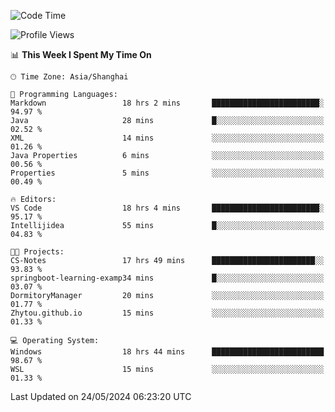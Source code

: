 <!--START_SECTION:waka-->
![Code Time](http://img.shields.io/badge/Code%20Time-1%2C714%20hrs%2031%20mins-blue)

![Profile Views](http://img.shields.io/badge/Profile%20Views-1-blue)

📊 **This Week I Spent My Time On** 

```text
🕑︎ Time Zone: Asia/Shanghai

💬 Programming Languages: 
Markdown                 18 hrs 2 mins       ████████████████████████░   94.97 % 
Java                     28 mins             █░░░░░░░░░░░░░░░░░░░░░░░░   02.52 % 
XML                      14 mins             ░░░░░░░░░░░░░░░░░░░░░░░░░   01.26 % 
Java Properties          6 mins              ░░░░░░░░░░░░░░░░░░░░░░░░░   00.56 % 
Properties               5 mins              ░░░░░░░░░░░░░░░░░░░░░░░░░   00.49 % 

🔥 Editors: 
VS Code                  18 hrs 4 mins       ████████████████████████░   95.17 % 
Intellijidea             55 mins             █░░░░░░░░░░░░░░░░░░░░░░░░   04.83 % 

🐱‍💻 Projects: 
CS-Notes                 17 hrs 49 mins      ███████████████████████░░   93.83 % 
springboot-learning-examp34 mins             █░░░░░░░░░░░░░░░░░░░░░░░░   03.07 % 
DormitoryManager         20 mins             ░░░░░░░░░░░░░░░░░░░░░░░░░   01.77 % 
Zhytou.github.io         15 mins             ░░░░░░░░░░░░░░░░░░░░░░░░░   01.33 % 

💻 Operating System: 
Windows                  18 hrs 44 mins      █████████████████████████   98.67 % 
WSL                      15 mins             ░░░░░░░░░░░░░░░░░░░░░░░░░   01.33 % 
```


 Last Updated on 24/05/2024 06:23:20 UTC
<!--END_SECTION:waka-->